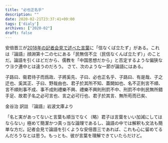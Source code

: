 ```yaml
---
title: "必也正名乎"
description: ""
date: 2020-02-21T23:37:41+09:00
tags: ['dialy']
archives: ["2020-02"]
draft: false
---
```


安倍晋三が[2018年の記者会見で述べた言葉](https://mainichi.jp/articles/20180915/ddm/005/070/163000c)に「信なくば立たず」がある。これは『論語』顔淵第十二の七にある「民無信不立（民信なくんば立たず）」のことだ。論語を引くほどだから、儒教を「中国思想だから」と否定するような偏狭なウヨク連中とは違うのだろう。
さて、次のような一節が論語にはある。

子路曰、衞君待子而爲政、子將奚先、子曰、必也正名乎、子路曰、有是哉、子之迂也、奚其正、子曰、野哉由也、君子於其所不知、蓋闕如也、名不正則言不順、言不順則事不成、事不成則禮樂不興、禮樂不興則刑罰不中、刑罰不中則民無所錯手足、故君子名之必可言也、言之必可行也、君子於其言、無所苟而已矣、

金谷治 訳註 『論語』岩波文庫より

「名と実があってないと言葉も順当でなく（略）君子は言葉をいい加減にしてはならない」極めて簡潔かつ真っ当な論理であるし、論語の中では解釈も文法も簡単な方だ。記者会見で論語を引くような安倍晋三であれば、これも心に留めてるんだろうなとは思う。もっとも、彼が言葉を理解できていたらだけど。
